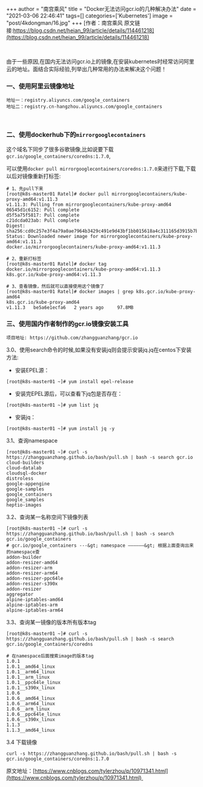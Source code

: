 +++
author = "南宫乘风"
title = "Docker无法访问gcr.io的几种解决办法"
date = "2021-03-06 22:46:41"
tags=[]
categories=['Kubernetes']
image = "post/4kdongman/16.jpg"
+++
[作者：南宫乘风   原文链接:https://blog.csdn.net/heian_99/article/details/114461218](https://blog.csdn.net/heian_99/article/details/114461218)

 

由于一些原因,在国内无法访问gcr.io上的镜像,在安装kubernetes时经常访问阿里云的地址。面结合实际经验,列举出几种常用的办法来解决这个问题！

### 一、使用阿里云镜像地址

```
地址一：registry.aliyuncs.com/google_containers
地址二：registry.cn-hangzhou.aliyuncs.com/google_containers
```

 

### 二、使用dockerhub下的`mirrorgooglecontainers`

​ 这个域名下同步了很多谷歌镜像,比如说要下载`gcr.io/google_containers/coredns:1.7.0`,

可以使用`docker pull mirrorgooglecontainers/coredns:1.7.0`来进行下载,下载以后对镜像重新打标签:

```
# 1、先pull下来
[root@k8s-master01 Ratel]# docker pull mirrorgooglecontainers/kube-proxy-amd64:v1.11.3
v1.11.3: Pulling from mirrorgooglecontainers/kube-proxy-amd64
06545d1c6152: Pull complete 
d5f5a75f5817: Pull complete 
c21dcda023ab: Pull complete 
Digest: sha256:cd0c257e3f4a79a0ae7964b3429c491e9d43bf1bb015618a4c311165d3915b7b
Status: Downloaded newer image for mirrorgooglecontainers/kube-proxy-amd64:v1.11.3
docker.io/mirrorgooglecontainers/kube-proxy-amd64:v1.11.3

# 2、重新打标签
[root@k8s-master01 Ratel]# docker tag docker.io/mirrorgooglecontainers/kube-proxy-amd64:v1.11.3   k8s.gcr.io/kube-proxy-amd64:v1.11.3

# 3、查看镜像，然后就可以直接使用这个镜像了
[root@k8s-master01 Ratel]# docker images | grep k8s.gcr.io/kube-proxy-amd64
k8s.gcr.io/kube-proxy-amd64                                       v1.11.3   be5a6e1ecfa6   2 years ago     97.8MB
```

### 三、使用国内作者制作的gcr.io镜像安装工具

```
项目地址: https://github.com/zhangguanzhang/gcr.io
```

3.0、使用search命令的时候,如果没有安装jq则会提示安装jq.jq在centos下安装方法:
- 安装EPEL源：
```
[root@k8s-master01 ~]# yum install epel-release

```
- 安装完EPEL源后，可以查看下jq包是否存在：
```
[root@k8s-master01 ~]# yum list jq

```
- 安装jq：
```
[root@k8s-master01 ~]# yum install jq -y
```

3.1、查询namespace

```
[root@k8s-master01 ~]# curl -s https://zhangguanzhang.github.io/bash/pull.sh | bash -s search gcr.io
cloud-builders
cloud-datalab
cloudsql-docker
distroless
google-appengine
google-samples
google_containers
google_samples
heptio-images

```

3.2、查询某一名称空间下镜像列表

```
[root@k8s-master01 ~]# curl -s https://zhangguanzhang.github.io/bash/pull.sh | bash -s search gcr.io/google_containers
# gcr.io/google_containers ---&gt; namespace ——————&gt; 根据上面查询出来的namespace查
addon-builder
addon-resizer-amd64
addon-resizer-arm
addon-resizer-arm64
addon-resizer-ppc64le
addon-resizer-s390x
addon-resizer
aggregator
alpine-iptables-amd64
alpine-iptables-arm
alpine-iptables-arm64
```

3.3、查询某一镜像的版本所有版本tag

```
[root@k8s-master01 ~]# curl -s https://zhangguanzhang.github.io/bash/pull.sh | bash -s search gcr.io/google_containers/coredns 

# 在namespace后面搜索image的版本tag
1.0.1
1.0.1__amd64_linux
1.0.1__arm64_linux
1.0.1__arm_linux
1.0.1__ppc64le_linux
1.0.1__s390x_linux
1.0.6
1.0.6__amd64_linux
1.0.6__arm64_linux
1.0.6__arm_linux
1.0.6__ppc64le_linux
1.0.6__s390x_linux
1.1.3
1.1.3__amd64_linux
```

3.4 下载镜像

```
curl -s https://zhangguanzhang.github.io/bash/pull.sh | bash -s  gcr.io/google_containers/coredns:1.7.0
```

原文地址：[https://www.cnblogs.com/tylerzhou/p/10971341.html](https://www.cnblogs.com/tylerzhou/p/10971341.html) 
